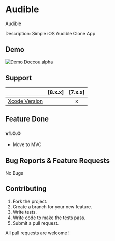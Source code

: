 # Audible
Audible

Description: Simple iOS Audible Clone App

## Demo

[![Demo Doccou alpha](https://github.com/mihailsalari/Audible/blob/master/Screens/Simulator%20Screen%20Shot%20Sep%2022%2C%202016%2C%2011.48.07%20PM.png)](https://www.youtube.com/channel/UC1HkMAYQoaT3g-RQEkOWG8g)

## Support

|                       |  [8.x.x]  |  [7.x.x]  | 
| --------------------- |:---------:|:---------:|
| [Xcode Version ][1]   |           |     x     |


[1]: http://developer.apple.com/xcode/


## Feature Done 


### v1.0.0

* Move to MVC




## Bug Reports & Feature Requests

No Bugs

## Contributing

1. Fork the project.
2. Create a branch for your new feature.
3. Write tests.
4. Write code to make the tests pass.
5. Submit a pull request.

All pull requests are welcome !


